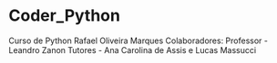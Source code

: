 # Coder_Python
Curso de Python
Rafael Oliveira Marques
Colaboradores:
Professor - Leandro Zanon
Tutores - Ana Carolina de Assis e Lucas Massucci
